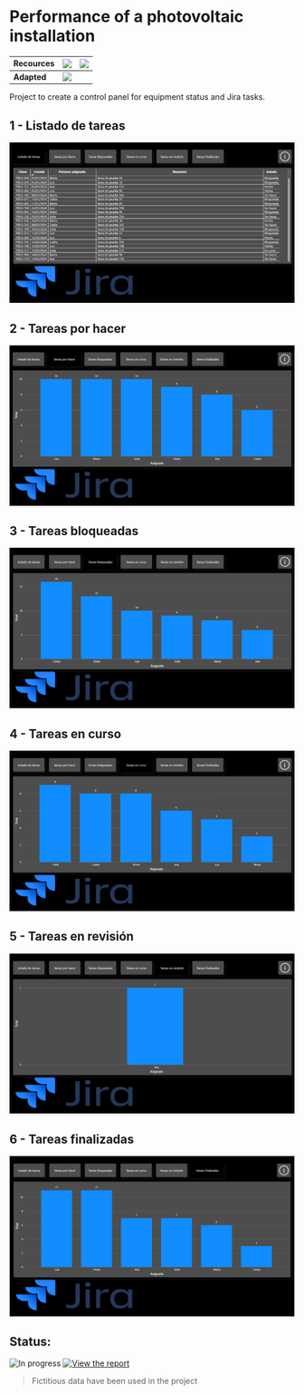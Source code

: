 # Performance of a photovoltaic installation
| **Recources** | <img style="display: flex; align-items: center; justify-content: center;" src="https://img.shields.io/badge/PowerBI-F2C811?style=for-the-badge&logo=Power%20BI&logoColor=white">| <img style="display: flex; align-items: center; justify-content: center;" src="https://img.shields.io/badge/Jira-0052CC?style=for-the-badge&logo=Jira&logoColor=white">  |
|---------------|:---:|:---:|
| **Adapted**   |<img style="display: flex; align-items: center; justify-content: center;" src="https://img.shields.io/badge/Desktop-00BFFF?style=for-the-badge&logo=desktop&logoColor=white">|  |   |  

Project to create a control panel for equipment status and Jira tasks.

## 1 - Listado de tareas

![Listado de tareas](https://github.com/cristian-haro/Jira-Performance-Dashboard/blob/main/src/1.png)

## 2 - Tareas por hacer

![Tareas por hacer](src/2.PNG)

## 3 - Tareas bloqueadas

![Tareas bloqueadas](src/3.PNG)

## 4 - Tareas en curso

![Tareas en curso](src/4.PNG)

## 5 - Tareas en revisión

![Tareas en revisión](src/5.PNG)

## 6 - Tareas finalizadas

![Tareas finalizadas](src/6.PNG)


## Status:

![In progress](https://img.shields.io/badge/In_progress-FFD700?style=for-the-badge)
[![View the report](https://img.shields.io/badge/View_the_report-0078D4?style=for-the-badge)](https://app.powerbi.com/view?r=eyJrIjoiMTM2NTY3NTQtY2MwMS00YmNhLTljZTktMGM4NmFlY2EyZjlkIiwidCI6IjJmNjE1YzI1LTEzNWItNDFjZC04MDhiLTVmY2U1YmQ5NjBjNCIsImMiOjl9)

> Fictitious data have been used in the project
